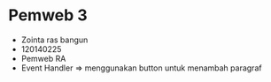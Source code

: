 # Pemweb 3
- Zointa ras bangun
- 120140225
- Pemweb RA
- Event Handler => menggunakan button untuk menambah paragraf
